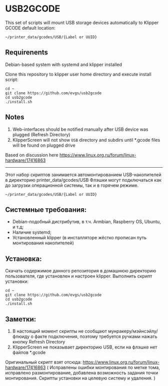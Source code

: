 # USB2GCODE

This set of scripts will mount USB storage devices automatically to Klipper GCODE default location:
```
~/printer_data/gcodes/USB/{Label or UUID}
```

## Requirenents
Debian-based system with systemd and klipper installed

Clone this repository to klipper user home directory and execute install script:

```
cd ~
git clone https://github.com/evgs/usb2gcode
cd usb2gcode
./install.sh
```
## Notes
1. Web-interfaces should be notified manually after USB device was plugged (Refresh Directory)
2. KlipperScreen will not show `USB` directory and subdirs until *.gcode files will be found on plugged drive

Based on discussion here https://www.linux.org.ru/forum/linux-hardware/17416863

------

Этот набор скриптов занимается автомонтированием USB-накопителей в директорию printer_data/gcodes/USB
Флэшки могут подключаться как до загрузки операционной системы, так и в горячем режиме.

```
~/printer_data/gcodes/USB/{Label or UUID}
```

## Системные требования: 
- Debian-подобный дистрибутив, в т.ч. Armbian, Raspberry OS, Ubuntu, и т.д;
- Наличие systemd;
- Установленный klipper (в инсталляторе жёстко прописан путь монтирования накопителей)

## Установка:
Скачать содержимое данного репозитория в домашнюю директорию пользователя, где установлен и настроен klipper. Выполнить скрипт установки:

```
cd ~
git clone https://github.com/evgs/usb2gcode
cd usb2gcode
./install.sh
```

## Заметки:
1. В настоящий момент скрипты не сообщают мунракеру/мэйнсэйлу/флюиду о факте подключения, поэтому требуется ручками нажать кнопку Refresh Directory
2. KlipperScreen не показывает директорию USB, если на флэшке нет файлов *.gcode

Оригинальный скрипт взят отсюда: https://www.linux.org.ru/forum/linux-hardware/17416863
( Исправлены ошибки монтирования по метке тома, исправлено размонтирование, добавлена возможность задания точки монтирования. Скрипты установки на целевую систему и удаления. )

